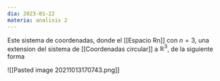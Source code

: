 ```yaml
---
dia: 2023-01-22
materia: analisis 2
---
```

Este sistema de coordenadas, donde el [[Espacio Rn]] con $n=3$, una extension del sistema de [[Coordenadas circular]] a $\mathbb{R}^3$, de la siguiente forma

![[Pasted image 20211013170743.png]]

